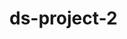 # ds-project-2
<!--- ## Instructions:
Fork the repo. The original dataset is included in folder ```data/``` and thus does not need to be downloaded.

Running the main script calls the following methods:
1. ```PrepareData()``` from ```data_preparation.py``` which cleans the original dataset and outputs ```cleaned_dataset.csv``` (which is used in the remaining modules).
2. ```ModelDataAndEvaluate()``` from ```data_modeling–and–model_evaluation.py```, which models a decision tree and evaluates the resuls.
3. ```ExploreData()``` from ```data_evaluation.py```, which saves 5 insightful visualizations to ```figures/data-exploration/``` folder.


Download the dataset here:
[https://www.kaggle.com/datasets/rishabchitloor/indian-water-quality-data-2021-2023]

Expected structure:
```
├── ds-project-2
│   ├── data
│   │   ├── Indian_water_data.csv
```
 -->
